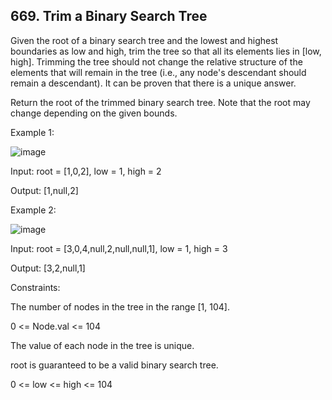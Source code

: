 ## 669. Trim a Binary Search Tree

Given the root of a binary search tree and the lowest and highest boundaries as low and high, trim the tree so that all its elements lies in [low, high]. Trimming the tree should not change the relative structure of the elements that will remain in the tree (i.e., any node's descendant should remain a descendant). It can be proven that there is a unique answer.

Return the root of the trimmed binary search tree. Note that the root may change depending on the given bounds.

 

Example 1:

![image](https://user-images.githubusercontent.com/37321492/163769364-355be9b9-3454-4623-b56a-3222c7d95ca1.png)


Input: root = [1,0,2], low = 1, high = 2

Output: [1,null,2]

Example 2:

![image](https://user-images.githubusercontent.com/37321492/163769378-2a628570-42fb-4ad3-9794-89de5ab664ac.png)


Input: root = [3,0,4,null,2,null,null,1], low = 1, high = 3

Output: [3,2,null,1]
 

Constraints:

The number of nodes in the tree in the range [1, 104].

0 <= Node.val <= 104

The value of each node in the tree is unique.

root is guaranteed to be a valid binary search tree.

0 <= low <= high <= 104
